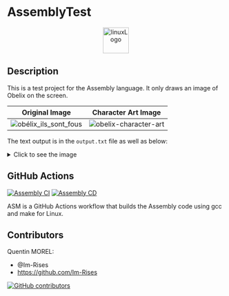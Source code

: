 # AssemblyTest

<p align="center">
      <img src="https://img.shields.io/badge/Linux-FCC624?style=for-the-badge&logo=linux&logoColor=black" alt="linuxLogo" style="height:60px;"/>
</p>

## Description

This is a test project for the Assembly language.
It only draws an image of Obelix on the screen.

| Original Image | Character Art Image |
|:--------------:|:-------------------:|
|![obélix_ils_sont_fous](https://user-images.githubusercontent.com/59691442/202606288-d59d27f1-00dd-4fc5-8159-2710fe7873e3.jpg)|![obelix-character-art](https://user-images.githubusercontent.com/59691442/202606424-bf7328e7-c470-43cd-aad6-0d9a9eaa9753.png)|

The text output is in the `output.txt` file as well as below:

<details>
<summary>Click to see the image</summary>
 __________________________________________________________________________________________
| __-*                                                                                *-__ |
|/       IIIII L     SSSSS   SSSSS OOOOO NN   N TTTTTTT   FFFFFF OOOOO U   U SSSSS        \|
|          I   L     S       S     O   O N N  N    T      F      O   O U   U S             |
|          I   L     SSSSS   SSSSS O   O N  N N    T      FFF    O   O U   U SSSSS         |
|          I   l         S       S O   O N   NN    T      F      O   O U   U     S         |
|        IIIII LLLLL SSSSS   SSSSS OOOOO N    N    T      F      OOOOO  UUU  SSSSS         |
|                                                                                          |
|            CCC EEEEE SSSSS   RRRR  OOOOO MM   MM     A     IIIII NN   N SSSSS            |
|           C    E     S       R   R O   O M M M M    A A      I   N N  N S                |
|           C    EEE   SSSSS   RRRR  O   O M  M  M   A   A     I   N  N N SSSSS         _-*|
|           C    E         S   R  R  O   O M     M  AAAAAZA    I   N   NN     S     _--*   |
|*---___     CCC EEEEE SSSSS   R   R OOOOO M     M A       A IIIII N    N SSSSS  __*       |
|       **---___                                                            __---*         |
|               **---______                                     _____-----**               |
|                          ***********------_____  _____-----***                           |
|                                                \ \                                       |
|                                                 \ \   ___________            _______     |
|                                                  \ \ |____   ____|  /\      |  ___  |    |
|              ___________              _______     \ \     | |      /  \     | |   | |    |
|             |____   ____|    /\      |  ___  |    / /     | |     / /\ \    | |___| |    |
|                  | |        /  \     | |   | |   / /      | |    / /__\ \   |  _____|    |
|                  | |       / /\ \    | |___| |  / /       | |   / ______ \  | |          |
|                  | |      / /__\ \   |  _____| | |        |_|  /_/      \_\ |_|          |
|                  | |     / ______ \  | |        \ \                                      |
|                  |_|    /_/      \_\ |_|         \ \                                     |
|                                                   \ \                                    |
|   ___________              _______                 \|                                    |
|  |____   ____|    /\      |  ___  |      __--__                                          |
|       | |        /  \     | |   | |    /cCCCCCc\                                         |
|       | |       / /\ \    | |___| |    |-_--___/-------___   __                          |
|       | |      / /__\ \   |  _____|    \_ CCCC CCCCCCCCCCC\_/*/\                         |
|       | |     / ______ \  | |           /C CCC CCCCCCCCc--__\/ /                         |
|       |_|    /_/      \_\ |_|          /CCCCCCC_/            \/                          |
|                                       /CCCCC_/M/              \                          |
|                                      |CCC/MMMM|!_/\_          \                          |
|          ____---__                   |C/MMMMMM_/    \_       _/|      ______             |
|    __---*         \                  |/MMMMMM/       /\_ /\/   |__--**      *_           |
|__-*      _       _/          __---__ /MMMMMMM       /##  |##--*               \          |
|     ________----*         _ /       \|MMMMMMM        \_/  \/                    \        |
|__--*_____\__             /      __   |MMMMMM/    /_                              |       |
|__-**      ___\          /      /  \  |MMMMM/                                     |       |
|    __ __/    \          \     |  ###-/MMMM/       _---*/                        /        |
| __-__/        \          \_   \__\__/MMMM/    _--* MMMM|                       /         |
|*           -   \      ___  \      /MMMMM/  __/MMMMMMMMM\_                    _/          |
|          _//* _/ mmmm/mmmm\/mmmm/MMMMMM|\_/MMMMMMMMMMMMMM\_               __/            |
|           \__/ /MMMM MMMM/MMMMM MMMMMM/ \MMMMMMMMMMM----/  *\__________--*               |
|             \  \mmm/\mmm/\MMMMM\MMMMM/            \          \__/MMMMMM\___              |
|              \  ___*---     /                      \_         \ \MMMMLMMM/               |
|*-_                                                   \_      _/      |                   |
|   \        _/   / __        \                          *----*        |_                  |
|    \     _/   _/    \_       \                                       | *-_               |
|              /      \_**-_    \                                     /     *--_           |
|           |           \   *-_  \                                   /          --_        |
|           |          \ \     *-_\_                                 |             *_      |
|           /           \ \       \_\_                             _/   _--*         *_    |
|          /           \ \ \          *--__                      _/___-*               *-_ |
|         /                                *-__                _/                         *|
|______________________________________________\______________/____________________________|
</details>

## GitHub Actions

[![Assembly CI](https://github.com/Im-Rises/AssemblyTest/actions/workflows/asm.yml/badge.svg?branch=main)](https://github.com/Im-Rises/AssemblyTest/actions/workflows/asm.yml)
[![Assembly CD](https://github.com/Im-Rises/AssemblyTest/actions/workflows/asm-publish.yml/badge.svg?branch=main)](https://github.com/Im-Rises/AssemblyTest/actions/workflows/asm-publish.yml)

ASM is a GitHub Actions workflow that builds the Assembly code using gcc and make for Linux.

## Contributors

Quentin MOREL:

- @Im-Rises
- <https://github.com/Im-Rises>

[![GitHub contributors](https://contrib.rocks/image?repo=Im-Rises/AssemblyTest)](https://github.com/Im-Rises/AssemblyTest/graphs/contributors)

